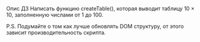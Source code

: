 Опис ДЗ
Написать функцию createTable(), которая выводит таблицу 10 × 10, заполненную числами от 1 до 100.

P.S. Подумайте о том как лучше обновлять DOM структуру, от этого зависит производительность скрипта.